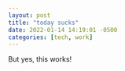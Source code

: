 ```yaml
---
layout: post
title: "today sucks"
date: 2022-01-14 14:19:01 -0500
categories: [tech, work]
---
```


But yes, this works!